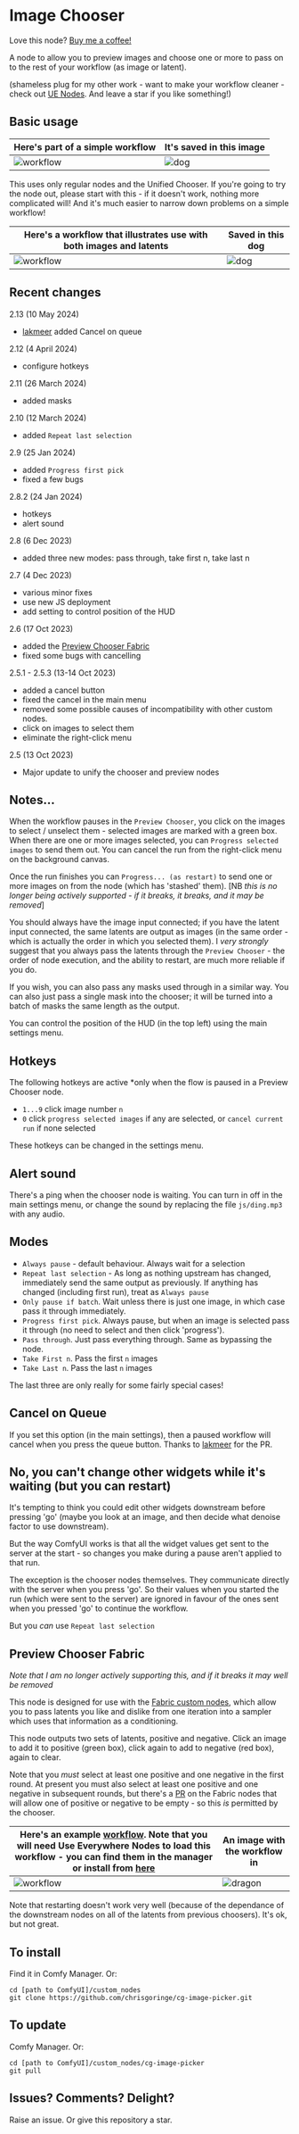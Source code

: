 # Image Chooser

Love this node? [Buy me a coffee!](https://www.buymeacoffee.com/chrisgoringe)

A node to allow you to preview images and choose one or more to pass on to the rest of your workflow (as image or latent). 

(shameless plug for my other work - want to make your workflow cleaner - check out [UE Nodes](https://github.com/chrisgoringe/cg-use-everywhere). And leave a star if you like something!)

## Basic usage

|Here's part of a simple workflow|It's saved in this image|
|-|-|
|![workflow](docs/Screenshot.png)|![dog](docs/dog.png)

This uses only regular nodes and the Unified Chooser. If you're going to try the node out, please start with this - if it doesn't work, nothing more complicated will! And it's much easier to narrow down problems on a simple workflow!

|Here's a workflow that illustrates use with both images and latents|Saved in this dog|
|-|-|
|![workflow](docs/Screenshot%20both.png)|![dog](docs/both.png)

## Recent changes

2.13 (10 May 2024)
- [lakmeer](https://github.com/lakmeer) added Cancel on queue 

2.12 (4 April 2024)
- configure hotkeys

2.11 (26 March 2024)
- added masks

2.10 (12 March 2024)
- added `Repeat last selection`

2.9 (25 Jan 2024)
- added `Progress first pick`
- fixed a few bugs

2.8.2 (24 Jan 2024)
- hotkeys
- alert sound

2.8 (6 Dec 2023)
- added three new modes: pass through, take first n, take last n

2.7 (4 Dec 2023)
- various minor fixes
- use new JS deployment 
- add setting to control position of the HUD

2.6 (17 Oct 2023)
- added the [Preview Chooser Fabric](#preview-chooser-fabric)
- fixed some bugs with cancelling

2.5.1 - 2.5.3 (13-14 Oct 2023)
- added a cancel button
- fixed the cancel in the main menu
- removed some possible causes of incompatibility with other custom nodes.
- click on images to select them
- eliminate the right-click menu

2.5 (13 Oct 2023)
- Major update to unify the chooser and preview nodes

## Notes...

When the workflow pauses in the `Preview Chooser`, you click on the images to select / unselect them - selected images are marked with a green box. When there are one or more images selected, you can `Progress selected images` to send them out. You can cancel the run from the right-click menu on the background canvas.

Once the run finishes you can `Progress... (as restart)` to send one or more images on from the node (which has 'stashed' them). [NB _this is no longer being actively supported - if it breaks, it breaks, and it may be removed_]

You should always have the image input connected; if you have the latent input connected, the same latents are output as images (in the same order - which is actually the order in which you selected them). I *very strongly* suggest that you always pass the latents through the `Preview Chooser` - the order of node execution, and the ability to restart, are much more reliable if you do.

If you wish, you can also pass any masks used through in a similar way. You can also just pass a single mask into the chooser; it will be turned into a batch of masks the same length as the output.

You can control the position of the HUD (in the top left) using the main settings menu.

## Hotkeys

The following hotkeys are active *only when the flow is paused in a Preview Chooser node.

- `1...9` click image number `n`
- `0` click `progress selected images` if any are selected, or `cancel current run` if none selected

These hotkeys can be changed in the settings menu.

## Alert sound

There's a ping when the chooser node is waiting. You can turn in off in the main settings menu, or change the sound by replacing the file `js/ding.mp3` with any audio.

## Modes

- `Always pause` - default behaviour. Always wait for a selection
- `Repeat last selection` - As long as nothing upstream has changed, immediately send the same output as previously. If anything has changed (including first run), treat as `Always pause`
- `Only pause if batch`. Wait unless there is just one image, in which case pass it through immediately.
- `Progress first pick`. Always pause, but when an image is selected pass it through (no need to select and then click 'progress').
- `Pass through`. Just pass everything through. Same as bypassing the node.
- `Take First n`. Pass the first `n` images
- `Take Last n`. Pass the last `n` images

The last three are only really for some fairly special cases!

## Cancel on Queue

If you set this option (in the main settings), then a paused workflow will cancel when you press the queue button. Thanks to [lakmeer](https://github.com/lakmeer) for the PR.

## No, you can't change other widgets while it's waiting (but you can restart)

It's tempting to think you could edit other widgets downstream before pressing 'go' (maybe you look at an image, and then decide what denoise factor to use downstream). 

But the way ComfyUI works is that all the widget values get sent to the server at the start - so changes you make during a pause aren't applied to that run.

The exception is the chooser nodes themselves. They communicate directly with the server when you press 'go'. So their values when you started the run (which were sent to the server) are ignored in favour of the ones sent when you pressed 'go' to continue the workflow. 

But you *can* use `Repeat last selection`

## Preview Chooser Fabric

_Note that I am no longer actively supporting this, and if it breaks it may well be removed_

This node is designed for use with the [Fabric custom nodes](https://github.com/ssitu/ComfyUI_fabric), which allow you to pass latents you like and dislike from one iteration into a sampler which uses that information as a conditioning.

This node outputs two sets of latents, positive and negative. Click an image to add it to positive (green box), click again to add to negative (red box), again to clear.

Note that you *must* select at least one positive and one negative in the first round. At present you must also select at least one positive and one negative in subsequent rounds, but there's a [PR](https://github.com/ssitu/ComfyUI_fabric/pull/12) on the Fabric nodes that will allow one of positive or negative to be empty - so this *is* permitted by the chooser.

|Here's an example [workflow](docs/fabric-workflow.json). Note that you will need Use Everywhere Nodes to load this workflow - you can find them in the manager or install from [here](https://github.com/chrisgoringe/cg-use-everywhere)|An image with the workflow in|
|-|-|
|![workflow](docs/fabric-screen.png)|![dragon](docs/fabric.png)|

Note that restarting doesn't work very well (because of the dependance of the downstream nodes on all of the latents from previous choosers). It's ok, but not great.

## To install

Find it in Comfy Manager. Or:

```
cd [path to ComfyUI]/custom_nodes
git clone https://github.com/chrisgoringe/cg-image-picker.git
```

## To update

Comfy Manager. Or:

```
cd [path to ComfyUI]/custom_nodes/cg-image-picker
git pull
```



## Issues? Comments? Delight?

Raise an issue. Or give this repository a star.
